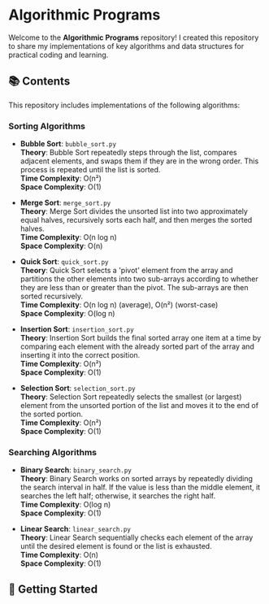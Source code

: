 # Algorithmic Programs

Welcome to the **Algorithmic Programs** repository!
I created this repository to share my implementations of key algorithms and data structures for practical coding and learning.

## 📚 Contents

This repository includes implementations of the following algorithms:

### Sorting Algorithms

- **Bubble Sort**: `bubble_sort.py`  
  **Theory**: Bubble Sort repeatedly steps through the list, compares adjacent elements, and swaps them if they are in the wrong order. This process is repeated until the list is sorted.  
  **Time Complexity**: O(n²)  
  **Space Complexity**: O(1)  

- **Merge Sort**: `merge_sort.py`  
  **Theory**: Merge Sort divides the unsorted list into two approximately equal halves, recursively sorts each half, and then merges the sorted halves.  
  **Time Complexity**: O(n log n)  
  **Space Complexity**: O(n)  

- **Quick Sort**: `quick_sort.py`  
  **Theory**: Quick Sort selects a 'pivot' element from the array and partitions the other elements into two sub-arrays according to whether they are less than or greater than the pivot. The sub-arrays are then sorted recursively.  
  **Time Complexity**: O(n log n) (average), O(n²) (worst-case)  
  **Space Complexity**: O(log n)  

- **Insertion Sort**: `insertion_sort.py`  
  **Theory**: Insertion Sort builds the final sorted array one item at a time by comparing each element with the already sorted part of the array and inserting it into the correct position.  
  **Time Complexity**: O(n²)  
  **Space Complexity**: O(1)  

- **Selection Sort**: `selection_sort.py`  
  **Theory**: Selection Sort repeatedly selects the smallest (or largest) element from the unsorted portion of the list and moves it to the end of the sorted portion.  
  **Time Complexity**: O(n²)  
  **Space Complexity**: O(1)  

### Searching Algorithms

- **Binary Search**: `binary_search.py`  
  **Theory**: Binary Search works on sorted arrays by repeatedly dividing the search interval in half. If the value is less than the middle element, it searches the left half; otherwise, it searches the right half.  
  **Time Complexity**: O(log n)  
  **Space Complexity**: O(1)  

- **Linear Search**: `linear_search.py`  
  **Theory**: Linear Search sequentially checks each element of the array until the desired element is found or the list is exhausted.  
  **Time Complexity**: O(n)  
  **Space Complexity**: O(1)  
## 🚀 Getting Started
